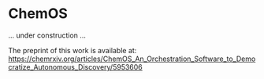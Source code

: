 # ChemOS

... under construction ...

The preprint of this work is available at: https://chemrxiv.org/articles/ChemOS_An_Orchestration_Software_to_Democratize_Autonomous_Discovery/5953606
